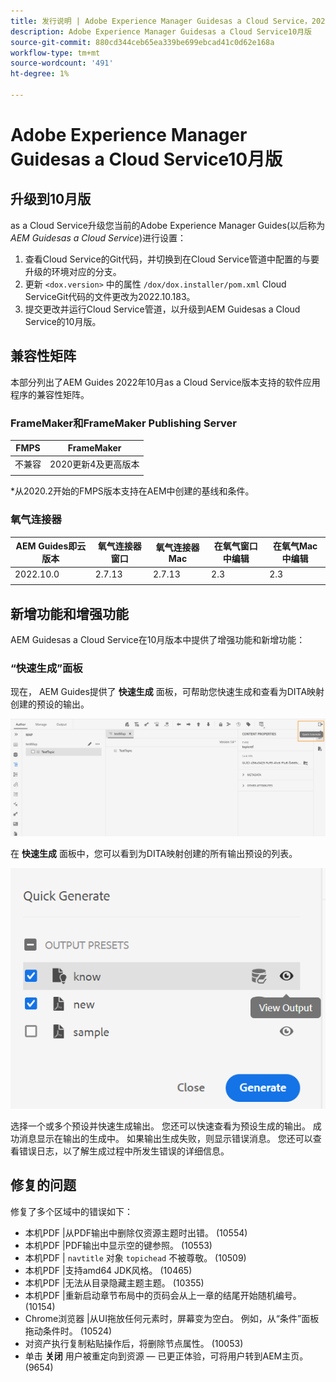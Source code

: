 ```yaml
---
title: 发行说明 | Adobe Experience Manager Guidesas a Cloud Service，2022年10月版
description: Adobe Experience Manager Guidesas a Cloud Service10月版
source-git-commit: 880cd344ceb65ea339be699ebcad41c0d62e168a
workflow-type: tm+mt
source-wordcount: '491'
ht-degree: 1%

---
```


# Adobe Experience Manager Guidesas a Cloud Service10月版

## 升级到10月版

as a Cloud Service升级您当前的Adobe Experience Manager Guides(以后称为 *AEM Guidesas a Cloud Service*)进行设置：
1. 查看Cloud Service的Git代码，并切换到在Cloud Service管道中配置的与要升级的环境对应的分支。
1. 更新 `<dox.version>` 中的属性 `/dox/dox.installer/pom.xml` Cloud ServiceGit代码的文件更改为2022.10.183。
1. 提交更改并运行Cloud Service管道，以升级到AEM Guidesas a Cloud Service的10月版。

## 兼容性矩阵

本部分列出了AEM Guides 2022年10月as a Cloud Service版本支持的软件应用程序的兼容性矩阵。

### FrameMaker和FrameMaker Publishing Server

| FMPS | FrameMaker |
| --- | --- |
| 不兼容 | 2020更新4及更高版本 |
| | |

*从2020.2开始的FMPS版本支持在AEM中创建的基线和条件。

### 氧气连接器

| AEM Guides即云版本 | 氧气连接器窗口 | 氧气连接器Mac | 在氧气窗口中编辑 | 在氧气Mac中编辑 |
| --- | --- | --- | --- | --- |
| 2022.10.0 | 2.7.13 | 2.7.13 | 2.3 | 2.3 |
|  |  |  |  |


## 新增功能和增强功能

AEM Guidesas a Cloud Service在10月版本中提供了增强功能和新增功能：


### “快速生成”面板

现在， AEM Guides提供了 **快速生成** 面板，可帮助您快速生成和查看为DITA映射创建的预设的输出。

![“快速生成”图标](assets/quick-generate-icon.png)

在 **快速生成** 面板中，您可以看到为DITA映射创建的所有输出预设的列表。

![“快速生成”面板](assets/quick-generate-panel.png)

选择一个或多个预设并快速生成输出。 您还可以快速查看为预设生成的输出。 成功消息显示在输出的生成中。 如果输出生成失败，则显示错误消息。 您还可以查看错误日志，以了解生成过程中所发生错误的详细信息。


## 修复的问题

修复了多个区域中的错误如下：

* 本机PDF |从PDF输出中删除仅资源主题时出错。 (10554)
* 本机PDF |PDF输出中显示空的键参照。 (10553)
* 本机PDF | `navtitle` 对象 `topichead` 不被尊敬。 (10509)
* 本机PDF |支持amd64 JDK风格。 (10465)
* 本机PDF |无法从目录隐藏主题主题。 (10355)
* 本机PDF |重新启动章节布局中的页码会从上一章的结尾开始随机编号。 (10154)
* Chrome浏览器 |从UI拖放任何元素时，屏幕变为空白。 例如，从“条件”面板拖动条件时。 (10524)
* 对资产执行复制粘贴操作后，将删除节点属性。 (10053)
* 单击  **关闭** 用户被重定向到资源 — 已更正体验，可将用户转到AEM主页。 (9654)
